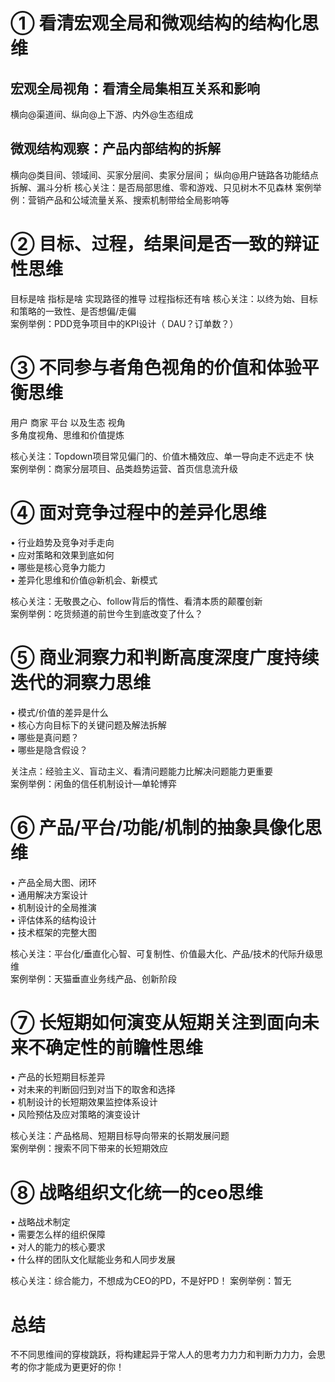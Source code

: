# ① 看清宏观全局和微观结构的结构化思维
  ## 宏观全局视⻆：看清全局集相互关系和影响
 横向@渠道间、纵向@上下游、内外@⽣态组成
  ## 微观结构观察：产品内部结构的拆解
 横向@类⽬间、领域间、买家分层间、卖家分层间；
 纵向@⽤户链路各功能结点拆解、漏⽃分析
核⼼关注：是否局部思维、零和游戏、只⻅树⽊不⻅森林
案例举例：营销产品和公域流量关系、搜索机制带给全局影响等

# ② ⽬标、过程，结果间是否⼀致的辩证性思维
⽬标是啥
指标是啥
实现路径的推导
过程指标还有啥
核⼼关注：以终为始、⽬标和策略的⼀致性、是否想偏/⾛偏     
案例举例：PDD竞争项⽬中的KPI设计（ DAU？订单数？）

# ③ 不同参与者⻆⾊视⻆的价值和体验平衡思维

 用户  商家 平台 以及生态 视角      
多⻆度视⻆、思维和价值提炼

核⼼关注：Topdown项⽬常⻅偏⻔的、价值⽊桶效应、单⼀导向⾛不远⾛不
快     
案例举例：商家分层项⽬、品类趋势运营、⾸⻚信息流升级

# ④ ⾯对竞争过程中的差异化思维
• ⾏业趋势及竞争对⼿⾛向     
• 应对策略和效果到底如何     
• 哪些是核⼼竞争⼒能⼒     
• 差异化思维和价值@新机会、新模式     

核⼼关注：⽆敬畏之⼼、follow背后的惰性、看清本质的颠覆创新     
案例举例：吃货频道的前世今⽣到底改变了什么？     

# ⑤ 商业洞察⼒和判断⾼度深度⼴度持续迭代的洞察⼒思维

• 模式/价值的差异是什么    
• 核⼼⽅向⽬标下的关键问题及解法拆解    
• 哪些是真问题？    
• 哪些是隐含假设？    

关注点：经验主义、盲动主义、看清问题能⼒⽐解决问题能⼒更重要     
案例举例：闲⻥的信任机制设计—单轮博弈     

# ⑥ 产品/平台/功能/机制的抽象具像化思维

• 产品全局⼤图、闭环     
• 通⽤解决⽅案设计     
• 机制设计的全局推演     
• 评估体系的结构设计     
• 技术框架的完整⼤图      

核⼼关注：平台化/垂直化⼼智、可复制性、价值最⼤化、产品/技术的代际升级思
维        
案例举例：天猫垂直业务线产品、创新阶段     

# ⑦ ⻓短期如何演变从短期关注到⾯向未来不确定性的前瞻性思维

• 产品的⻓短期⽬标差异     
• 对未来的判断回归到对当下的取舍和选择      
• 机制设计的⻓短期效果监控体系设计       
• ⻛险预估及应对策略的演变设计       

核⼼关注：产品格局、短期⽬标导向带来的⻓期发展问题     
案例举例：搜索不同下带来的⻓短期效应       

# ⑧ 战略组织⽂化统⼀的ceo思维
• 战略战术制定      
• 需要怎么样的组织保障      
• 对⼈的能⼒的核⼼要求      
• 什么样的团队⽂化赋能业务和人同步发展   

核⼼关注：综合能⼒，不想成为CEO的PD，不是好PD！
案例举例：暂⽆

# 总结 

不不同思维间的穿梭跳跃，将构建起异于常⼈人的思考⼒力力和判断⼒力力，会思考的你才能成为更更好的你！
